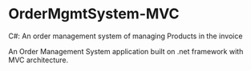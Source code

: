 # OrderMgmtSystem-MVC
C#: An order management system of managing Products in the invoice

An Order Management System application built on .net framework with MVC architecture.
